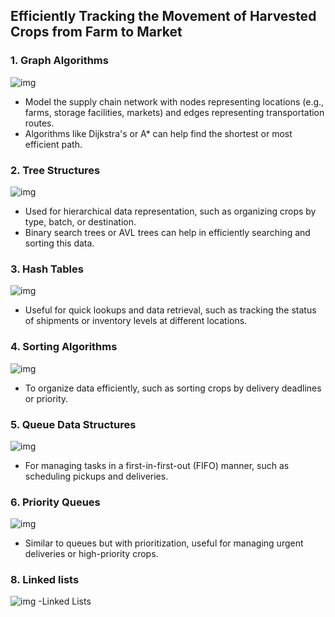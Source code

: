 ## Efficiently Tracking the Movement of Harvested Crops from Farm to Market

### 1. Graph Algorithms
![img](https://oliviagallucci.com/wp-content/uploads/2024/01/dfs.gif)
- Model the supply chain network with nodes representing locations (e.g., farms, storage facilities, markets) and edges representing transportation routes.
- Algorithms like Dijkstra's or A* can help find the shortest or most efficient path.

### 2. Tree Structures
![img](https://i.giphy.com/media/cPg6XJTNxDlhQz8zen/giphy.gif)
- Used for hierarchical data representation, such as organizing crops by type, batch, or destination.
- Binary search trees or AVL trees can help in efficiently searching and sorting this data.

### 3. Hash Tables
![img](https://github.com/user-attachments/assets/4d137e14-b19e-4d55-858d-753f2e028d0c)

- Useful for quick lookups and data retrieval, such as tracking the status of shipments or inventory levels at different locations.

### 4. Sorting Algorithms
![img](https://miro.medium.com/v2/resize:fit:1400/1*5WXRN62ddiM_Gcf4GDdCZg.gif)
- To organize data efficiently, such as sorting crops by delivery deadlines or priority.

### 5. Queue Data Structures
![img](https://www.sitesbay.com/data-structure/images/queue-insert-item.gif)
- For managing tasks in a first-in-first-out (FIFO) manner, such as scheduling pickups and deliveries.

### 6. Priority Queues
![img](https://i0.wp.com/learnersbucket.com/wp-content/uploads/2019/09/ezgif.com-optimize-2.gif?fit=600%2C338&ssl=1)
- Similar to queues but with prioritization, useful for managing urgent deliveries or high-priority crops.
### 8. Linked lists
![img](https://miro.medium.com/v2/resize:fit:1400/0*kjVAEK1RNIrxfN1-.gif)
-Linked Lists
